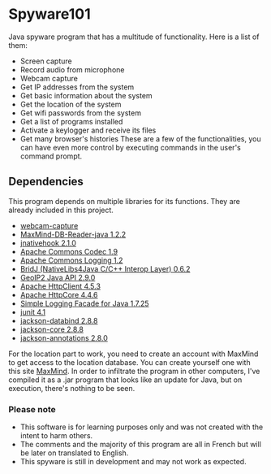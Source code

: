 # Spyware101
Java spyware program that has a multitude of functionality. Here is a list of them:
* Screen capture
* Record audio from microphone
* Webcam capture 
* Get IP addresses from the system
* Get basic information about the system
* Get the location of the system
* Get wifi passwords from the system
* Get a list of programs installed
* Activate a keylogger and receive its files
* Get many browser's histories
These are a few of the functionalities, you can have even more control by executing commands in the user's command prompt.

## Dependencies
This program depends on multiple libraries for its functions. They are already included in this project.
* [webcam-capture](https://github.com/sarxos/webcam-capture)
* [MaxMind-DB-Reader-java 1.2.2](https://github.com/maxmind/MaxMind-DB-Reader-java)
* [jnativehook 2.1.0](https://github.com/kwhat/jnativehook)
* [Apache Commons Codec 1.9](https://mvnrepository.com/artifact/commons-codec/commons-codec/1.9)
* [Apache Commons Logging 1.2](https://mvnrepository.com/artifact/commons-logging/commons-logging/1.2)
* [BridJ (NativeLibs4Java C/C++ Interop Layer) 0.6.2](https://mvnrepository.com/artifact/com.nativelibs4java/bridj/0.6.2)
* [GeoIP2 Java API 2.9.0](https://github.com/maxmind/GeoIP2-java)
* [Apache HttpClient 4.5.3](https://mvnrepository.com/artifact/org.apache.httpcomponents/httpclient/4.5.3)
* [Apache HttpCore 4.4.6](https://mvnrepository.com/artifact/org.apache.httpcomponents/httpcore/4.4.6)
* [Simple Logging Facade for Java 1.7.25](https://www.slf4j.org/download.html)
* [junit 4.1](https://github.com/junit-team/junit4)
* [jackson-databind 2.8.8](https://github.com/FasterXML/jackson-databind)
* [jackson-core 2.8.8](https://github.com/FasterXML/jackson-core)
* [jackson-annotations 2.8.0](https://github.com/FasterXML/jackson-annotations)

For the location part to work, you need to create an account with MaxMind to get access to the location database. You can create yourself one with this site [MaxMind](https://www.maxmind.com/en/home). In order to infiltrate the program in other computers, I've compiled it as a .jar program that looks like an update for Java, but on execution, there's nothing to be seen.

### Please note
* This software is for learning purposes only and was not created with the intent to harm others.
* The comments and the majority of this program are all in French but will be later on translated to English.
* This spyware is still in development and may not work as expected.
